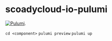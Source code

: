 # scoadycloud-io-pulumi
[![Pulumi](https://github.com/scoady/scoadycloud-io-pulumi/actions/workflows/master_push.yaml/badge.svg?branch=main)](https://github.com/scoady/scoadycloud-io-pulumi/actions/workflows/master_push.yaml). 
  
  
`cd <component>`
`pulumi preview`
`pulumi up`
